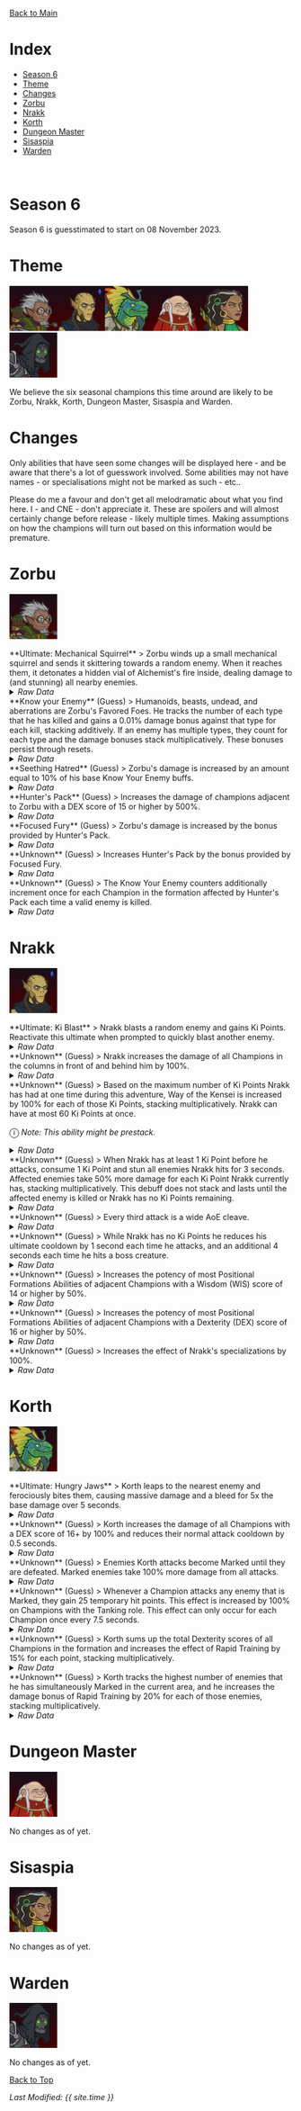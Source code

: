 [Back to Main](index.md)

# Index

* [Season 6](#season-6)
* [Theme](#theme)
* [Changes](#changes)
* [Zorbu](#zorbu)
* [Nrakk](#nrakk)
* [Korth](#korth)
* [Dungeon Master](#dungeon-master)
* [Sisaspia](#sisaspia)
* [Warden](#warden)
<br />

# Season 6

Season 6 is guesstimated to start on 08 November 2023.

# Theme

![Zorbu Season Portrait](images/season_6/zorbu.png)![Nrakk Season Portrait](images/season_6/nrakk.png)![Korth Season Portrait](images/season_6/korth.png)![Dungeon Master Season Portrait](images/season_6/dm.png)![Sisaspia Season Portrait](images/season_6/sisaspia.png)![Warden Season Portrait](images/season_6/warden.png)

We believe the six seasonal champions this time around are likely to be Zorbu, Nrakk, Korth, Dungeon Master, Sisaspia and Warden.

# Changes

Only abilities that have seen some changes will be displayed here - and be aware that there's a lot of guesswork involved. Some abilities may not have names - or specialisations might not be marked as such - etc..

Please do me a favour and don't get all melodramatic about what you find here. I - and CNE - don't appreciate it. These are spoilers and will almost certainly change before release - likely multiple times. Making assumptions on how the champions will turn out based on this information would be premature.

# Zorbu

![Zorbu Portrait](images/season_6/zorbu.png)

<div markdown="1" class="abilityBorder"><div markdown="1" class="abilityBorderInner">
**Ultimate: Mechanical Squirrel**
> Zorbu winds up a small mechanical squirrel and sends it skittering towards a random enemy. When it reaches them, it detonates a hidden vial of Alchemist's fire inside, dealing damage to (and stunning) all nearby enemies.
<details><summary><em>Raw Data</em></summary>
<p>
<pre>
{
    "description": "Zorbu winds up a small mechanical squirrel and sends it skittering towards a random enemy.",
    "long_description": "Zorbu winds up a small mechanical squirrel and sends it skittering towards a random enemy. When it reaches them, it detonates a hidden vial of Alchemist's fire inside, dealing damage to (and stunning) all nearby enemies.",
    "damage_modifier": 0.014,
    "damage_types": ["ranged"],
    "graphic_id": 2430,
    "target": "random",
    "aoe_radius": 200,
    "tags": [
        "ranged",
        "ultimate"
    ],
    "num_targets": 1,
    "animations": [{
        "shoot_offset_y": 51,
        "shoot_offset_x": 43,
        "effect_on_monsters": {"effect_string": "monster_stun,5,1509"},
        "type": "ranged_attack",
        "projectile": "squirrel",
        "shoot_frame": 35
    }],
    "name": "Mechanical Squirrel",
    "cooldown": 240,
    "id": 689
}
</pre>
</p>
</details>
</div></div>

<div markdown="1" class="abilityBorder"><div markdown="1" class="abilityBorderInner">
**Know your Enemy** (Guess)
> Humanoids, beasts, undead, and aberrations are Zorbu's Favored Foes. He tracks the number of each type that he has killed and gains a 0.01% damage bonus against that type for each kill, stacking additively. If an enemy has multiple types, they count for each type and the damage bonuses stack multiplicatively. These bonuses persist through resets.
<details><summary><em>Raw Data</em></summary>
<p>
<pre>
{
    "effect_keys": [
        {
            "off_when_benched": true,
            "effect_string": "zorbu_lifelong_enemies,0.01,humanoid,beast,undead,aberration"
        },
        {
            "off_when_benched": true,
            "effect_string": "favored_foe,humanoid"
        },
        {
            "off_when_benched": true,
            "effect_string": "favored_foe,beast"
        },
        {
            "off_when_benched": true,
            "effect_string": "favored_foe,undead"
        },
        {
            "off_when_benched": true,
            "effect_string": "favored_foe,aberration"
        }
    ],
    "requirements": "",
    "description": {
        "post": {"conditions": [{
            "condition": "not static_desc",
            "desc": "^^$zorbu_lifelong_enemies_desc"
        }]},
        "desc": "Humanoids, beasts, undead, and aberrations are Zorbu's Favored Foes. He tracks the number of each type that he has killed and gains a $(amount)% damage bonus against that type for each kill, stacking additively. If an enemy has multiple types, they count for each type and the damage bonuses stack multiplicatively. These bonuses persist through resets."
    },
    "id": 1694,
    "flavour_text": "",
    "graphic_id": 5890,
    "properties": {
        "use_outgoing_description": true,
        "is_formation_ability": true
    }
}
</pre>
</p>
</details>
</div></div>

<div markdown="1" class="abilityBorder"><div markdown="1" class="abilityBorderInner">
**Seething Hatred** (Guess)
> Zorbu's damage is increased by an amount equal to 10% of his base Know Your Enemy buffs.
<details><summary><em>Raw Data</em></summary>
<p>
<pre>
{
    "effect_keys": [{
        "off_when_benched": true,
        "effect_string": "hero_dps_mult_percent_lifelong_enemies,10"
    }],
    "requirements": "",
    "description": {"desc": "Zorbu's damage is increased by an amount equal to $(amount)% of his base Know Your Enemy buffs."},
    "id": 1695,
    "flavour_text": "",
    "graphic_id": 5892,
    "properties": {
        "use_outgoing_description": true,
        "is_formation_ability": true
    }
}
</pre>
</p>
</details>
</div></div>

<div markdown="1" class="abilityBorder"><div markdown="1" class="abilityBorderInner">
**Hunter's Pack** (Guess)
> Increases the damage of champions adjacent to Zorbu with a DEX score of 15 or higher by 500%.
<details><summary><em>Raw Data</em></summary>
<p>
<pre>
{
    "effect_keys": [{
        "off_when_benched": true,
        "effect_string": "hero_dps_multiplier_mult,500",
        "filter_targets": [{
            "score": 14,
            "stat": "dex",
            "check": "greater_than",
            "type": "stat_score"
        }],
        "targets": [{
            "distance": 1,
            "self": false,
            "type": "distance"
        }]
    }],
    "requirements": "",
    "description": {"desc": "Increases the damage of champions adjacent to Zorbu with a DEX score of 15 or higher by $(amount)%."},
    "id": 1696,
    "flavour_text": "",
    "graphic_id": 2422,
    "properties": {"is_formation_ability": true}
}
</pre>
</p>
</details>
</div></div>

<div markdown="1" class="abilityBorder"><div markdown="1" class="abilityBorderInner">
**Focused Fury** (Guess)
> Zorbu's damage is increased by the bonus provided by Hunter's Pack.
<details><summary><em>Raw Data</em></summary>
<p>
<pre>
{
    "effect_keys": [{
        "amount_expr": "upgrade_amount(12991,0)",
        "off_when_benched": true,
        "show_bonus": true,
        "effect_string": "hero_dps_multiplier_mult,0"
    }],
    "requirements": "",
    "description": {"desc": "Zorbu's damage is increased by the bonus provided by Hunter's Pack."},
    "id": 1697,
    "flavour_text": "",
    "graphic_id": 0,
    "properties": {
        "use_outgoing_description": true,
        "is_formation_ability": true,
        "formation_circle_icon": false
    }
}
</pre>
</p>
</details>
</div></div>

<div markdown="1" class="abilityBorder"><div markdown="1" class="abilityBorderInner">
**Unknown** (Guess)
> Increases Hunter's Pack by the bonus provided by Focused Fury.
<details><summary><em>Raw Data</em></summary>
<p>
<pre>
{
    "effect_keys": [{
        "amount_expr": "upgrade_amount(12990,dps_update)",
        "off_when_benched": true,
        "show_bonus": true,
        "effect_string": "buff_upgrade,0,12991"
    }],
    "requirements": "",
    "description": {"desc": "Increases Hunter's Pack by the bonus provided by Focused Fury."},
    "id": 1698,
    "flavour_text": "",
    "graphic_id": 0,
    "properties": {
        "is_formation_ability": true,
        "spec_option_post_apply_info": "Focused Fury Bonus: $sample_amount%",
        "formation_circle_icon": false
    }
}
</pre>
</p>
</details>
</div></div>

<div markdown="1" class="abilityBorder"><div markdown="1" class="abilityBorderInner">
**Unknown** (Guess)
> The Know Your Enemy counters additionally increment once for each Champion in the formation affected by Hunter's Pack each time a valid enemy is killed.
<details><summary><em>Raw Data</em></summary>
<p>
<pre>
{
    "effect_keys": [{
        "off_when_benched": true,
        "amount_func": "set",
        "stack_func": "per_upgrade_targets",
        "effect_string": "additional_lifelong_enemies_count,0",
        "stack_func_data": {
            "only_slots_with_heroes": true,
            "upgrade_id": 12991
        }
    }],
    "requirements": "",
    "description": {"desc": "The Know Your Enemy counters additionally increment once for each Champion in the formation affected by Hunter's Pack each time a valid enemy is killed."},
    "id": 1699,
    "flavour_text": "",
    "graphic_id": 0,
    "properties": {
        "use_outgoing_description": true,
        "is_formation_ability": true,
        "spec_option_post_apply_info": "Hunter's Pack Champions: $num_stacks",
        "formation_circle_icon": false
    }
}
</pre>
</p>
</details>
</div></div>

# Nrakk

![Nrakk Portrait](images/season_6/nrakk.png)

<div markdown="1" class="abilityBorder"><div markdown="1" class="abilityBorderInner">
**Ultimate: Ki Blast**
> Nrakk blasts a random enemy and gains Ki Points. Reactivate this ultimate when prompted to quickly blast another enemy.
<details><summary><em>Raw Data</em></summary>
<p>
<pre>
{
    "description": "Nrakk blasts a random enemy and gains Ki Points.",
    "long_description": "Nrakk blasts a random enemy and gains Ki Points. Reactivate this ultimate when prompted to quickly blast another enemy.",
    "damage_modifier": 1,
    "damage_types": ["ranged"],
    "graphic_id": 0,
    "target": "random",
    "aoe_radius": 0,
    "tags": [
        "ranged",
        "ultimate"
    ],
    "num_targets": 1,
    "animations": [],
    "name": "Ki Blast",
    "cooldown": 260,
    "id": 690
}
</pre>
</p>
</details>
</div></div>

<div markdown="1" class="abilityBorder"><div markdown="1" class="abilityBorderInner">
**Unknown** (Guess)
> Nrakk increases the damage of all Champions in the columns in front of and behind him by 100%.
<details><summary><em>Raw Data</em></summary>
<p>
<pre>
{
    "effect_keys": [{
        "off_when_benched": true,
        "effect_string": "hero_dps_multiplier_mult,100",
        "targets": ["prev_and_next_col"]
    }],
    "requirements": "",
    "description": {"desc": "Nrakk increases the damage of all Champions in the columns in front of and behind him by $(amount)%."},
    "id": 1700,
    "flavour_text": "",
    "graphic_id": 0,
    "properties": {"is_formation_ability": true}
}
</pre>
</p>
</details>
</div></div>

<div markdown="1" class="abilityBorder"><div markdown="1" class="abilityBorderInner">
**Unknown** (Guess)
> Based on the maximum number of Ki Points Nrakk has had at one time during this adventure, Way of the Kensei is increased by 100% for each of those Ki Points, stacking multiplicatively. Nrakk can have at most 60 Ki Points at once.

<span style="font-size:1.2em;">ⓘ</span> *Note: This ability might be prestack.*
<details><summary><em>Raw Data</em></summary>
<p>
<pre>
{
    "effect_keys": [
        {"effect_string": "pre_stack_amount,100"},
        {
            "amount_expr": "upgrade_amount(13001,0)",
            "stack_title": "Max. Ki Points This Adventure",
            "amount_updated_listeners": ["stat_changed,nrakk_maximum_ki_points"],
            "stacks_multiply": true,
            "stat": "nrakk_maximum_ki_points",
            "off_when_benched": true,
            "show_bonus": true,
            "amount_func": "mult",
            "instance_stat": true,
            "stack_func": "get_stat",
            "effect_string": "buff_upgrade,0,12999"
        }
    ],
    "requirements": "",
    "description": {"desc": "Based on the maximum number of Ki Points Nrakk has had at one time during this adventure, Way of the Kensei is increased by $(amount)% for each of those Ki Points, stacking multiplicatively. Nrakk can have at most 60 Ki Points at once."},
    "id": 1701,
    "flavour_text": "",
    "graphic_id": 0,
    "properties": {
        "indexed_effect_properties": true,
        "use_outgoing_description": true,
        "is_formation_ability": true,
        "default_bonus_index": 0,
        "formation_circle_icon": false,
        "per_effect_index_bonuses": true
    }
}
</pre>
</p>
</details>
</div></div>

<div markdown="1" class="abilityBorder"><div markdown="1" class="abilityBorderInner">
**Unknown** (Guess)
> When Nrakk has at least 1 Ki Point before he attacks, consume 1 Ki Point and stun all enemies Nrakk hits for 3 seconds. Affected enemies take 50% more damage for each Ki Point Nrakk currently has, stacking multiplicatively. This debuff does not stack and lasts until the affected enemy is killed or Nrakk has no Ki Points remaining.
<details><summary><em>Raw Data</em></summary>
<p>
<pre>
{
    "effect_keys": [{
        "stun_time": 3,
        "debuff_effect": {
            "stacks_multiply": true,
            "amount_func": "mult",
            "stack_func": "per_nrakk_ki_points",
            "active_graphic_y": -60,
            "active_graphic_id": 1,
            "effect_string": "increase_monster_damage,0"
        },
        "effect_string": "nrakk_stunning_strike,50"
    }],
    "requirements": "",
    "description": {
        "post": {"conditions": [{
            "condition": "not static_desc",
            "desc": "^^$nrakk_current_ki_points"
        }]},
        "desc": "When Nrakk has at least 1 Ki Point before he attacks, consume 1 Ki Point and stun all enemies Nrakk hits for $(stun_time) seconds. Affected enemies take $(amount)% more damage for each Ki Point Nrakk currently has, stacking multiplicatively. This debuff does not stack and lasts until the affected enemy is killed or Nrakk has no Ki Points remaining."
    },
    "id": 1702,
    "flavour_text": "",
    "graphic_id": 0,
    "properties": {
        "use_outgoing_description": true,
        "is_formation_ability": true,
        "formation_circle_icon": false
    }
}
</pre>
</p>
</details>
</div></div>

<div markdown="1" class="abilityBorder"><div markdown="1" class="abilityBorderInner">
**Unknown** (Guess)
> Every third attack is a wide AoE cleave.
<details><summary><em>Raw Data</em></summary>
<p>
<pre>
{
    "effect_keys": [{
        "alternate_attack_sequence": "attack_b",
        "off_when_benched": true,
        "effect_string": "add_attack_aoe_targets_every,100,150,3,97"
    }],
    "requirements": "",
    "description": {"desc": "Every third attack is a wide AoE cleave."},
    "id": 1703,
    "flavour_text": "",
    "graphic_id": 0,
    "properties": {
        "use_outgoing_description": true,
        "is_formation_ability": true,
        "formation_circle_icon": false
    }
}
</pre>
</p>
</details>
</div></div>

<div markdown="1" class="abilityBorder"><div markdown="1" class="abilityBorderInner">
**Unknown** (Guess)
> While Nrakk has no Ki Points he reduces his ultimate cooldown by 1 second each time he attacks, and an additional 4 seconds each time he hits a boss creature.
<details><summary><em>Raw Data</em></summary>
<p>
<pre>
{
    "effect_keys": [{
        "cooldown_reduction": 1,
        "off_when_benched": true,
        "cooldown_reduction_boss": 4,
        "effect_string": "nrakk_perfect_self"
    }],
    "requirements": "",
    "description": {
        "post": {"conditions": [{
            "condition": "not static_desc",
            "desc": "^^$nrakk_current_ki_points"
        }]},
        "desc": "While Nrakk has no Ki Points he reduces his ultimate cooldown by $(cooldown_reduction) second each time he attacks, and an additional $(cooldown_reduction_boss) seconds each time he hits a boss creature."
    },
    "id": 1704,
    "flavour_text": "",
    "graphic_id": 0,
    "properties": {
        "use_outgoing_description": true,
        "is_formation_ability": true,
        "formation_circle_icon": false
    }
}
</pre>
</p>
</details>
</div></div>

<div markdown="1" class="abilityBorder"><div markdown="1" class="abilityBorderInner">
**Unknown** (Guess)
> Increases the potency of most Positional Formations Abilities of adjacent Champions with a Wisdom (WIS) score of 14 or higher by 50%.
<details><summary><em>Raw Data</em></summary>
<p>
<pre>
{
    "effect_keys": [{
        "off_when_benched": true,
        "effect_string": "buff_positional_formation_abilities,50",
        "filter_targets": [{
            "score": 14,
            "stat": "wis",
            "check": ">=",
            "type": "stat_score"
        }],
        "targets": ["adj"]
    }],
    "requirements": "",
    "description": {"desc": "Increases the potency of most Positional Formations Abilities of adjacent Champions with a Wisdom (WIS) score of 14 or higher by $(amount)%."},
    "id": 1705,
    "flavour_text": "",
    "graphic_id": 5866,
    "properties": {"is_formation_ability": true}
}
</pre>
</p>
</details>
</div></div>

<div markdown="1" class="abilityBorder"><div markdown="1" class="abilityBorderInner">
**Unknown** (Guess)
> Increases the potency of most Positional Formations Abilities of adjacent Champions with a Dexterity (DEX) score of 16 or higher by 50%.
<details><summary><em>Raw Data</em></summary>
<p>
<pre>
{
    "effect_keys": [{
        "off_when_benched": true,
        "effect_string": "buff_positional_formation_abilities,50",
        "filter_targets": [{
            "score": 16,
            "stat": "dex",
            "check": ">=",
            "type": "stat_score"
        }],
        "targets": ["adj"]
    }],
    "requirements": "",
    "description": {"desc": "Increases the potency of most Positional Formations Abilities of adjacent Champions with a Dexterity (DEX) score of 16 or higher by $(amount)%."},
    "id": 1706,
    "flavour_text": "",
    "graphic_id": 0,
    "properties": {"is_formation_ability": true}
}
</pre>
</p>
</details>
</div></div>

<div markdown="1" class="abilityBorder"><div markdown="1" class="abilityBorderInner">
**Unknown** (Guess)
> Increases the effect of Nrakk's specializations by 100%.
<details><summary><em>Raw Data</em></summary>
<p>
<pre>
{
    "effect_keys": [{"effect_string": "buff_upgrades,100,13005,13006"}],
    "requirements": "",
    "description": {"desc": "Increases the effect of Nrakk's specializations by $(amount)%."},
    "id": 1707,
    "flavour_text": "",
    "graphic_id": 0,
    "properties": []
}
</pre>
</p>
</details>
</div></div>

# Korth

![Korth Portrait](images/season_6/korth.png)

<div markdown="1" class="abilityBorder"><div markdown="1" class="abilityBorderInner">
**Ultimate: Hungry Jaws**
> Korth leaps to the nearest enemy and ferociously bites them, causing massive damage and a bleed for 5x the base damage over 5 seconds.
<details><summary><em>Raw Data</em></summary>
<p>
<pre>
{
    "description": "Korth leaps to the nearest enemy and ferociously bites them.",
    "long_description": "Korth leaps to the nearest enemy and ferociously bites them, causing massive damage and a bleed for 5x the base damage over 5 seconds.",
    "damage_modifier": 0.033,
    "damage_types": ["melee"],
    "graphic_id": 5731,
    "target": "front",
    "aoe_radius": 0,
    "tags": [
        "melee",
        "ultimate"
    ],
    "num_targets": 1,
    "animations": [{
        "damage_frame": 30,
        "shake_on_hit": 0.1,
        "damage_over_time": {
            "tick_time": 0.2,
            "pop_damage": true,
            "damage_is_additional": true,
            "time": 10,
            "percent": 4
        },
        "target_offset_y": 30,
        "target_offset_x": -80,
        "start_frame": 23,
        "jump_height": 180,
        "jump_back_sequence": {
            "end_frame": 53,
            "start_frame": 46
        },
        "type": "melee_attack",
        "end_frame": 45,
        "jump_back_speed": 4000,
        "cooldown_sequence": {
            "end_frame": 59,
            "start_frame": 54
        },
        "power_up_sequence": {
            "end_frame": 13,
            "start_frame": 0
        },
        "jump_out_sequence": {
            "end_frame": 22,
            "start_frame": 14
        }
    }],
    "name": "Hungry Jaws",
    "cooldown": 150,
    "id": 695
}
</pre>
</p>
</details>
</div></div>

<div markdown="1" class="abilityBorder"><div markdown="1" class="abilityBorderInner">
**Unknown** (Guess)
> Korth increases the damage of all Champions with a DEX score of 16+ by 100% and reduces their normal attack cooldown by 0.5 seconds.
<details><summary><em>Raw Data</em></summary>
<p>
<pre>
{
    "effect_keys": [
        {
            "formation_arrows_for_effected_only": true,
            "off_when_benched": true,
            "effect_string": "hero_dps_multiplier_mult,100",
            "filter_targets": [{
                "score": 16,
                "stat": "dex",
                "check": ">=",
                "type": "stat_score"
            }],
            "targets": ["all"]
        },
        {
            "formation_arrows_for_effected_only": true,
            "off_when_benched": true,
            "effect_string": "reduce_attack_cooldown,0.5",
            "filter_targets": [{
                "score": 16,
                "stat": "dex",
                "check": ">=",
                "type": "stat_score"
            }],
            "targets": ["all"]
        }
    ],
    "requirements": "",
    "description": {"desc": "Korth increases the damage of all Champions with a DEX score of 16+ by $(amount)% and reduces their normal attack cooldown by $(amount___2) seconds."},
    "id": 1713,
    "flavour_text": "",
    "graphic_id": 0,
    "properties": {
        "indexed_effect_properties": true,
        "is_formation_ability": true,
        "default_bonus_index": 0,
        "owner_use_outgoing_description": true,
        "per_effect_index_bonuses": true
    }
}
</pre>
</p>
</details>
</div></div>

<div markdown="1" class="abilityBorder"><div markdown="1" class="abilityBorderInner">
**Unknown** (Guess)
> Enemies Korth attacks become Marked until they are defeated. Marked enemies take 100% more damage from all attacks.
<details><summary><em>Raw Data</em></summary>
<p>
<pre>
{
    "effect_keys": [{
        "off_when_benched": true,
        "marked_effect_data": {
            "active_graphic_y": -60,
            "active_graphic_id": 5733,
            "effect_string": "increase_monster_damage,0"
        },
        "effect_string": "korth_lizardfolk_tactics_v2,100"
    }],
    "requirements": "",
    "description": {"desc": "Enemies Korth attacks become Marked until they are defeated. Marked enemies take $(amount)% more damage from all attacks."},
    "id": 1714,
    "flavour_text": "",
    "graphic_id": 0,
    "properties": {
        "is_formation_ability": true,
        "owner_use_outgoing_description": true,
        "formation_circle_icon": false
    }
}
</pre>
</p>
</details>
</div></div>

<div markdown="1" class="abilityBorder"><div markdown="1" class="abilityBorderInner">
**Unknown** (Guess)
> Whenever a Champion attacks any enemy that is Marked, they gain 25 temporary hit points. This effect is increased by 100% on Champions with the Tanking role. This effect can only occur for each Champion once every 7.5 seconds.
<details><summary><em>Raw Data</em></summary>
<p>
<pre>
{
    "effect_keys": [{
        "tank_bonus_percent": 100,
        "off_when_benched": true,
        "cooldown_seconds": 7.5,
        "effect_string": "korth_fighting_spirit_v2,25"
    }],
    "requirements": "",
    "description": {"desc": "Whenever a Champion attacks any enemy that is Marked, they gain $(amount) temporary hit points. This effect is increased by $(tank_bonus_percent)% on Champions with the Tanking role. This effect can only occur for each Champion once every $(cooldown_seconds) seconds."},
    "id": 1715,
    "flavour_text": "",
    "graphic_id": 0,
    "properties": {
        "is_formation_ability": true,
        "owner_use_outgoing_description": true,
        "formation_circle_icon": false
    }
}
</pre>
</p>
</details>
</div></div>

<div markdown="1" class="abilityBorder"><div markdown="1" class="abilityBorderInner">
**Unknown** (Guess)
> Korth sums up the total Dexterity scores of all Champions in the formation and increases the effect of Rapid Training by 15% for each point, stacking multiplicatively.
<details><summary><em>Raw Data</em></summary>
<p>
<pre>
{
    "effect_keys": [{
        "stack_title": "Total Dexterity",
        "stacks_multiply": true,
        "off_when_benched": true,
        "show_bonus": true,
        "amount_func": "mult",
        "stack_func": "per_hero_attribute",
        "per_hero_expr": "dex",
        "effect_string": "buff_upgrade,15,13034"
    }],
    "requirements": "",
    "description": {"desc": "Korth sums up the total Dexterity scores of all Champions in the formation and increases the effect of Rapid Training by $(not_buffed amount)% for each point, stacking multiplicatively."},
    "id": 1716,
    "flavour_text": "",
    "graphic_id": 0,
    "properties": {
        "is_formation_ability": true,
        "formation_circle_icon": false
    }
}
</pre>
</p>
</details>
</div></div>

<div markdown="1" class="abilityBorder"><div markdown="1" class="abilityBorderInner">
**Unknown** (Guess)
> Korth tracks the highest number of enemies that he has simultaneously Marked in the current area, and he increases the damage bonus of Rapid Training by 20% for each of those enemies, stacking multiplicatively.
<details><summary><em>Raw Data</em></summary>
<p>
<pre>
{
    "effect_keys": [
        {
            "stack_title": "Max. Enemies Marked",
            "stacks_multiply": true,
            "manual_stacking": true,
            "show_bonus": true,
            "amount_func": "mult",
            "effect_string": "buff_upgrade,20,13034"
        },
        {"effect_string": "korth_group_tactics"}
    ],
    "requirements": "",
    "description": {"desc": "Korth tracks the highest number of enemies that he has simultaneously Marked in the current area, and he increases the damage bonus of Rapid Training by $(not_buffed amount)% for each of those enemies, stacking multiplicatively."},
    "id": 1717,
    "flavour_text": "",
    "graphic_id": 0,
    "properties": {
        "indexed_effect_properties": true,
        "is_formation_ability": true,
        "default_bonus_index": 0,
        "owner_use_outgoing_description": true,
        "formation_circle_icon": false,
        "per_effect_index_bonuses": true
    }
}
</pre>
</p>
</details>
</div></div>

# Dungeon Master

![Dungeon Master Portrait](images/season_6/dm.png)

No changes as of yet.

# Sisaspia

![Sisaspia Portrait](images/season_6/sisaspia.png)

No changes as of yet.

# Warden

![Warden Portrait](images/season_6/warden.png)

No changes as of yet.


[Back to Top](#top)

*Last Modified: {{ site.time }}*